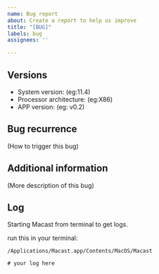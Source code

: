 ```yaml
---
name: Bug report
about: Create a report to help us improve
title: "[BUG]"
labels: bug
assignees: ''

---
```


## Versions

- System version: (eg:11.4)
- Processor architecture: (eg:X86)
- APP version: (eg: v0.2)

## Bug recurrence

(How to trigger this bug)

## Additional information

(More description of this bug)

## Log

Starting Macast from terminal to get logs.

run this in your terminal:

```
/Applications/Macast.app/Contents/MacOS/Macast
```

```
# your log here

```
